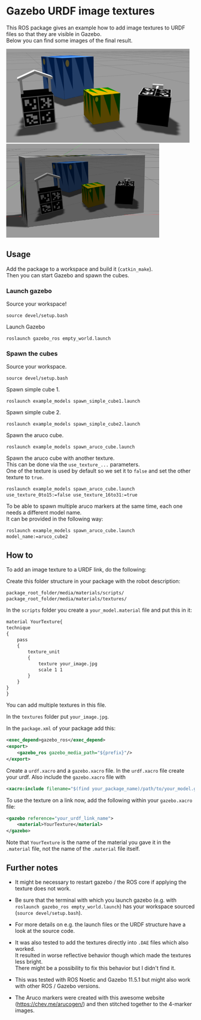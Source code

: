 # Gazebo URDF image textures

This ROS package gives an example how to add image textures to URDF files so that they are visible in Gazebo.  
Below you can find some images of the final result.

<img src="flock_of_cubes.png" alt="" title="Flock of cubes" width="auto" height="250" />

<img src="cubeception.png" alt="" title="Cubeception" width="auto" height="250" />

## Usage

Add the package to a workspace and build it (`catkin_make`).  
Then you can start Gazebo and spawn the cubes.

### Launch gazebo

Source your workspace!
```
source devel/setup.bash
```

Launch Gazebo
```
roslaunch gazebo_ros empty_world.launch
```

### Spawn the cubes

Source your workspace.
```
source devel/setup.bash
```

Spawn simple cube 1.
```
roslaunch example_models spawn_simple_cube1.launch
```

Spawn simple cube 2.
```
roslaunch example_models spawn_simple_cube2.launch
```

Spawn the aruco cube.
```
roslaunch example_models spawn_aruco_cube.launch
```

Spawn the aruco cube with another texture.  
This can be done via the `use_texture_...` parameters.  
One of the texture is used by default so we set it to `false` and set the other texture to `true`.

```
roslaunch example_models spawn_aruco_cube.launch use_texture_0to15:=false use_texture_16to31:=true
```

To be able to spawn multiple aruco markers at the same time, each one needs a different model name.  
It can be provided in the following way:

```
roslaunch example_models spawn_aruco_cube.launch model_name:=aruco_cube2
```

## How to

To add an image texture to a URDF link, do the following:

Create this folder structure in your package with the robot description:

```
package_root_folder/media/materials/scripts/
package_root_folder/media/materials/textures/
```

In the `scripts` folder you create a `your_model.material` file and put this in it:

```
material YourTexture{
technique
{
    pass
    {
        texture_unit
        {
            texture your_image.jpg
            scale 1 1
        }
    }   
}
}
```

You can add multiple textures in this file.

In the `textures` folder put `your_image.jpg`.

In the `package.xml` of your package add this:

```xml
<exec_depend>gazebo_ros</exec_depend>
<export>    
    <gazebo_ros gazebo_media_path="${prefix}"/>                             
</export>
```

Create a `urdf.xacro` and a `gazebo.xacro` file.
In the `urdf.xacro` file create your urdf. Also include the `gazebo.xacro` file with

```xml
<xacro:include filename="$(find your_package_name)/path/to/your_model.gazebo.xacro"/>
```

To use the texture on a link now, add the following within your `gazebo.xacro` file:

```xml
<gazebo reference="your_urdf_link_name">
    <material>YourTexture</material>
</gazebo>
```

Note that `YourTexture` is the name of the material you gave it in the `.material` file,
not the name of the `.material` file itself.

## Further notes

* It might be necessary to restart gazebo / the ROS core if applying the texture does not work.

* Be sure that the terminal with which you launch gazebo (e.g. with `roslaunch gazebo_ros empty_world.launch`) has your workspace sourced (`source devel/setup.bash`).

* For more details on e.g. the launch files or the URDF structure have a look at the source code.

* It was also tested to add the textures directly into `.DAE` files which also worked.  
  It resulted in worse reflective behavior though which made the textures less bright.  
  There might be a possibility to fix this behavior but I didn't find it.

* This was tested with ROS Noetic and Gazebo 11.5.1 but might also work with other ROS / Gazebo versions.

* The Aruco markers were created with this awesome website (https://chev.me/arucogen/) and then stitched together to the 4-marker images.
